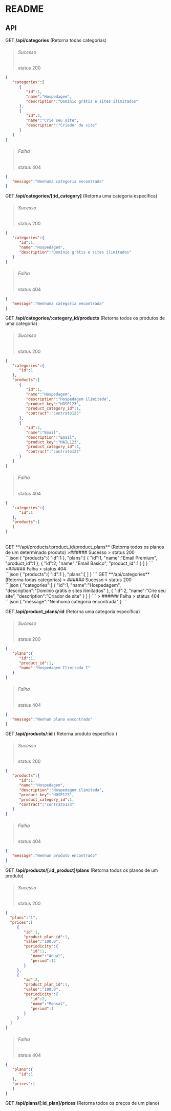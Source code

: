 # README


## API

GET **/api/categories** (Retorna todas categorias)
> ###### Sucesso
> status 200 <br>
```json
{
   "categories":[
      {
         "id":1,
         "name":"Hospedagem",
         "description":"Domínio grátis e sites ilimitados"
      },
      {
         "id":2,
         "name":"Crie seu site",
         "description":"Criador de site"
      }
   ]
}
```
> ###### Falha
> status 404 <br>
```json
{
   "message":"Nenhuma categoria encontrada"
}
```

GET **/api/categories/[:id_category]** (Retorna uma categoria específica)
>###### Sucesso
> status 200 <br>
```json
{
   "categories":{
      "id":1,
      "name":"Hospedagem",
      "description":"Domínio grátis e sites ilimitados"
   }
}
```

>###### Falha
> status 404 <br>
```json
{
   "message":"Nenhuma categoria encontrada"
}
```

GET  **/api/categories/:category_id/products** (Retorna todos os produtos de uma categoria)
>###### Sucesso
> status 200 <br>
```json
{
   "categories":{
      "id":1
   },
   "products":[
      {
         "id":1,
         "name":"Hospedagem",
         "description":"Hospedagem ilimitada",
         "product_key":"HOSP123",
         "product_category_id":1,
         "contract":"contrato123"
      },
      {
         "id":2,
         "name":"Email",
         "description":"Email",
         "product_key":"MAIL123",
         "product_category_id":1,
         "contract":"contrato123"
      }
   ]
}
```

>###### Falha
> status 404 <br>
```json
{
   "categories":{
      "id":1
   },
   "products":[
   ]
}
```

<br>
GET **/api/products/:product_id/product_plans** (Retorna todos os planos de um determinado produto)
>###### Sucesso
> status 200 <br>
```json
{
   "products":{
      "id":1
   },
   "plans":[
      {
         "id":1,
         "name":"Email Premium",
         "product_id":1
      },
      {
         "id":2,
         "name":"Email Basico",
         "product_id":1
      }
   ]
}
```
>###### Falha
> status 404 <br>
```json
{
   "products":{
      "id":1
   },
   "plans":[
   ]
}
```
GET **/api/categories** (Retorna todas categorias)
> ###### Sucesso
> status 200 <br>
```json
{
   "categories":[
      {
         "id":1,
         "name":"Hospedagem",
         "description":"Domínio grátis e sites ilimitados"
      },
      {
         "id":2,
         "name":"Crie seu site",
         "description":"Criador de site"
      }
   ]
}
```
> ###### Falha
> status 404 <br>
```json
{
   "message":"Nenhuma categoria encontrada"
}
```

GET **/api/product_plans/:id** (Retorna uma categoria específica)
>###### Sucesso
> status 200 <br>
```json
{
   "plans":{
      "id":1,
      "product_id":1,
      "name":"Hospedagem Ilimitada I"
   }
}
```

>###### Falha
> status 404 <br>
```json
{
   "message":"Nenhum plano encontrado"
}
```


GET **/api/products/:id** ( Retorna produto específico )

>###### Sucesso
> status 200 <br>
```json
{
   "products":{
      "id":1,
      "name":"Hospedagem",
      "description":"Hospedagem ilimitada",
      "product_key":"HOSP123",
      "product_category_id":1,
      "contract":"contrato123"
   }
}
```

>###### Falha
> status 404 <br>
```json
{
   "message":"Nenhum produto encontrado"
}
```

GET **/api/products/[:id_product]/plans** (Retorna todos os planos de um produto)

>###### Sucesso
> status 200 <br>
```json
{
  "plans":"1",
  "prices":[
     {
        "id":1,
        "product_plan_id":1,
        "value":"100.0",
        "periodicity":{
           "id":1,
           "name":"Anual",
           "period":12
        }
     },
     {
        "id":2,
        "product_plan_id":1,
        "value":"100.0",
        "periodicity":{
           "id":2,
           "name":"Mensal",
           "period":1
        }
     }
  ]
}
```
>###### Falha
> status 404 <br>
```json
{
   "plans":{
      "id":1
   },
   "prices":[
   ]
}
```

GET **/api/plans/[:id_plan]/prices** (Retorna todos os preços de um plano)
